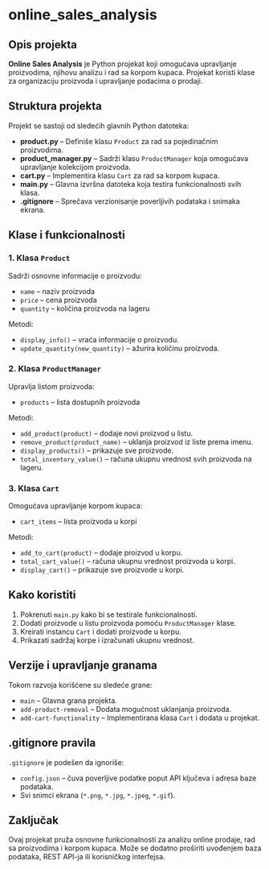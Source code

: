 # online_sales_analysis
## Opis projekta
**Online Sales Analysis** je Python projekat koji omogućava upravljanje proizvodima, njihovu analizu i rad sa korpom kupaca. Projekat koristi klase za organizaciju proizvoda i upravljanje podacima o prodaji.

## Struktura projekta
Projekt se sastoji od sledećih glavnih Python datoteka:

- **product.py** – Definiše klasu `Product` za rad sa pojedinačnim proizvodima.
- **product_manager.py** – Sadrži klasu `ProductManager` koja omogućava upravljanje kolekcijom proizvoda.
- **cart.py** – Implementira klasu `Cart` za rad sa korpom kupaca.
- **main.py** – Glavna izvršna datoteka koja testira funkcionalnosti svih klasa.
- **.gitignore** – Sprečava verzionisanje poverljivih podataka i snimaka ekrana.

## Klase i funkcionalnosti

### 1. Klasa `Product`
Sadrži osnovne informacije o proizvodu:
- `name` – naziv proizvoda
- `price` – cena proizvoda
- `quantity` – količina proizvoda na lageru

Metodi:
- `display_info()` – vraća informacije o proizvodu.
- `update_quantity(new_quantity)` – ažurira količinu proizvoda.

### 2. Klasa `ProductManager`
Upravlja listom proizvoda:
- `products` – lista dostupnih proizvoda

Metodi:
- `add_product(product)` – dodaje novi proizvod u listu.
- `remove_product(product_name)` – uklanja proizvod iz liste prema imenu.
- `display_products()` – prikazuje sve proizvode.
- `total_inventory_value()` – računa ukupnu vrednost svih proizvoda na lageru.

### 3. Klasa `Cart`
Omogućava upravljanje korpom kupaca:
- `cart_items` – lista proizvoda u korpi

Metodi:
- `add_to_cart(product)` – dodaje proizvod u korpu.
- `total_cart_value()` – računa ukupnu vrednost proizvoda u korpi.
- `display_cart()` – prikazuje sve proizvode u korpi.

## Kako koristiti
1. Pokrenuti `main.py` kako bi se testirale funkcionalnosti.
2. Dodati proizvode u listu proizvoda pomoću `ProductManager` klase.
3. Kreirati instancu `Cart` i dodati proizvode u korpu.
4. Prikazati sadržaj korpe i izračunati ukupnu vrednost.

## Verzije i upravljanje granama
Tokom razvoja korišćene su sledeće grane:
- `main` – Glavna grana projekta.
- `add-product-removal` – Dodata mogućnost uklanjanja proizvoda.
- `add-cart-functionality` – Implementirana klasa `Cart` i dodata u projekat.

## .gitignore pravila
`.gitignore` je podešen da ignoriše:
- `config.json` – čuva poverljive podatke poput API ključeva i adresa baze podataka.
- Svi snimci ekrana (`*.png`, `*.jpg`, `*.jpeg`, `*.gif`).

## Zaključak
Ovaj projekat pruža osnovne funkcionalnosti za analizu online prodaje, rad sa proizvodima i korpom kupaca. Može se dodatno proširiti uvođenjem baza podataka, REST API-ja ili korisničkog interfejsa.

